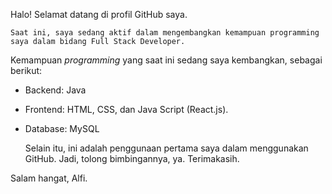 Halo! Selamat datang di profil GitHub saya.

    Saat ini, saya sedang aktif dalam mengembangkan kemampuan programming saya dalam bidang Full Stack Developer. 
Kemampuan _programming_ yang saat ini sedang saya kembangkan, sebagai berikut:
- Backend: Java
- Frontend: HTML, CSS, dan Java Script (React.js).
- Database: MySQL

  Selain itu, ini adalah penggunaan pertama saya dalam menggunakan GitHub. Jadi, tolong bimbingannya, ya.
Terimakasih.

Salam hangat,
Alfi.
